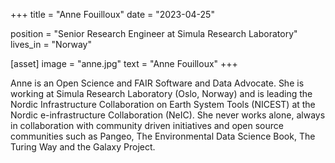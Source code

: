 +++
title = "Anne Fouilloux"
date = "2023-04-25"

position = "Senior Research Engineer at Simula Research Laboratory"
lives_in = "Norway"

[asset]
  image = "anne.jpg"
  text = "Anne Fouilloux"
+++

Anne is an Open Science and FAIR Software and Data Advocate. She is working at Simula Research Laboratory (Oslo, Norway) and is  leading the Nordic Infrastructure Collaboration on Earth System Tools (NICEST) at the Nordic e-infrastructure Collaboration (NeIC). She never works alone, always in collaboration with community driven initiatives and open source communities such as Pangeo, The Environmental Data Science Book, The Turing Way and the Galaxy Project.
